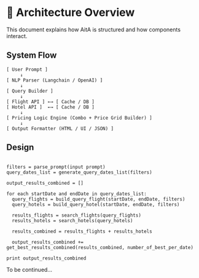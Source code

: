 # 🧠 Architecture Overview

This document explains how AitA is structured and how components interact.

## System Flow

```plaintext
[ User Prompt ]
     ↓
[ NLP Parser (Langchain / OpenAI) ]
     ↓
[ Query Builder ]
     ↓
[ Flight API ] ←→ [ Cache / DB ]
[ Hotel API ]  ←→ [ Cache / DB ]
     ↓
[ Pricing Logic Engine (Combo + Price Grid Builder) ]
     ↓
[ Output Formatter (HTML / UI / JSON) ]
```

## Design

```plaintext

filters = parse_prompt(input prompt)
query_dates_list = generate_query_dates_list(filters)

output_results_combined = []

for each startDate and endDate in query_dates_list:
  query_flights = build_query_flight(startDate, endDate, filters)
  query_hotels = build_query_hotel(startDate, endDate, filters)

  results_flights = search_flights(query_flights)
  results_hotels = search_hotels(query_hotels)

  results_combined = results_flights + results_hotels

  output_results_combined += get_best_results_combined(results_combined, number_of_best_per_date)

print output_results_combined
```

To be continued...
